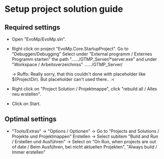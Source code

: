 # Setup project solution guide
## Required settings
- Open "EvoMp/EvoMp.sln".
- Right click on project "EvoMp.Core.StartupProject".
  Go to "Debuggen/Debugging"
  Select under "External programm / Externes Programm starten" the path "....../GTMP_Server/*server.exe"
  and under "Workspace / Arbeitsverzeichniss" ....../GTMP_Server/

  -> Ruffo: Really sorry, that this couldn't done with placeholder like $(ProjectDir). But placeholder can't used there.. :<

- Right click on "Project Solution / Projektmappe", click "rebuild all / Alles neu erstellen".
- Click on Start.


## Optimal settings
- "Tools/Extras" -> "Options / Optionen"
  -> Go to "Projects and Solutions / Projekte und Projektmappen" Erstellen
  -> Select subitem "Build and Run / Erstellen und Ausführen"
  -> Select on "On Run, when projects are out of date / Beim Ausführen, bei nicht aktuellen Projekten", "Always build / Immer erstellen"